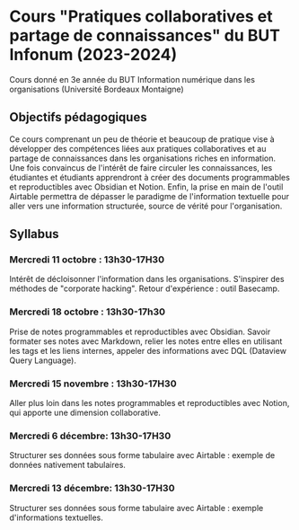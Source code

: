 # Cours "Pratiques collaboratives et partage de connaissances" du BUT Infonum (2023-2024)

Cours donné en 3e année du BUT Information numérique dans les organisations (Université Bordeaux Montaigne)

## Objectifs pédagogiques 

Ce cours comprenant un peu de théorie et beaucoup de pratique vise à développer des compétences liées aux pratiques collaboratives et au partage de connaissances dans les organisations riches en information. Une fois convaincus de l'intérêt de faire circuler les connaissances, les étudiantes et étudiants apprendront à créer des documents programmables et reproductibles avec Obsidian et Notion. Enfin, la prise en main de l'outil Airtable permettra de dépasser le paradigme de l'information textuelle pour aller vers une information structurée, source de vérité pour l'organisation.

## Syllabus 

### Mercredi 11 octobre : 13h30-17H30

Intérêt de décloisonner l'information dans les organisations. S'inspirer des méthodes de "corporate hacking". Retour d'expérience : outil Basecamp.

### Mercredi 18 octobre : 13h30-17h30

Prise de notes programmables et reproductibles avec Obsidian. Savoir formater ses notes avec Markdown, relier les notes entre elles en utilisant les tags et les liens internes, appeler des informations avec DQL (Dataview Query Language).

### Mercredi 15 novembre : 13h30-17H30

Aller plus loin dans les notes programmables et reproductibles avec Notion, qui apporte une dimension collaborative.

### Mercredi 6 décembre: 13h30-17H30

Structurer ses données sous forme tabulaire avec Airtable : exemple de données nativement tabulaires.

### Mercredi 13 décembre: 13h30-17H30

Structurer ses données sous forme tabulaire avec Airtable : exemple d'informations textuelles.
